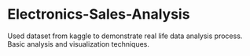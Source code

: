 # Electronics-Sales-Analysis
Used dataset from kaggle to demonstrate real life data analysis process. Basic analysis and visualization techniques.
